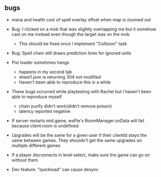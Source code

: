 ## bugs
- mana and health cost of spell overlay offset when map is zoomed out
- Bug: I clicked on a mob that was slightly overlapping me but it somehow cast on me instead even though the target was on the mob
  - This should be fixed once I implement "Collision" task
- Bug: Spell chain still draws prediction lines for ignored units
- Pixi loader sometimes hangs
  - happens in my second tab
  - sheet1.json is returning 304 not modified
  - Haven't been able to reproduce this in a while

- These bugs occurred while playtesting with Rachel but I haven't been able to reproduce myself
  - chain purify didn't work(didn't remove poison)
  - latency reported negative
- If server restarts mid game, wsPie's RoomManager.onData will fail because client.room is undefined
- Upgrades will be the same for a given user if their clientId stays the same between games.  They shouldn't get the same upgrades on multiple different games
- If a player disconnects in level select, make sure the game can go on without them
- Dev feature: "quickload" can cause desync
